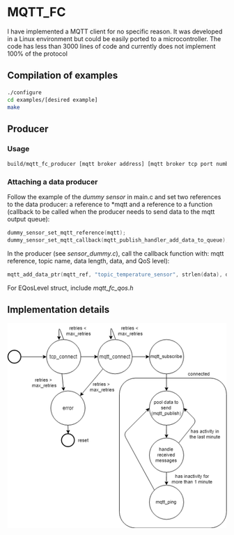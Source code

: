 # MQTT_FC

I have implemented a MQTT client for no specific reason. It was developed in a Linux environment but could be easily ported to a microcontroller. The code has less than 3000 lines of code and currently does not implement 100% of the protocol

## Compilation of examples
~~~bash
./configure
cd examples/[desired example]
make
~~~

## Producer

### Usage

~~~bash
build/mqtt_fc_producer [mqtt broker address] [mqtt broker tcp port number]
~~~

### Attaching a data producer

Follow the example of the *dummy sensor* in main.c and set two references to the data producer: a reference to *mqtt and a reference to a function (callback to be called when the producer needs to send data to the mqtt output queue):

~~~c
dummy_sensor_set_mqtt_reference(mqtt);
dummy_sensor_set_mqtt_callback(mqtt_publish_handler_add_data_to_queue);
~~~

In the producer (see *sensor_dummy.c*), call the callback function with: mqtt reference, topic name, data length, data, and QoS level):

~~~c
mqtt_add_data_ptr(mqtt_ref, "topic_temperature_sensor", strlen(data), data, E_QOS_NONE);
~~~

For EQosLevel struct, include *mqtt_fc_qos.h*

## Implementation details

![State Machine Diagram](https://github.com/fabiocrestani/mqtt_fc/blob/master/docs/mqtt_fsm.png)

